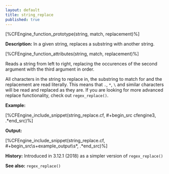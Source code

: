 ```yaml
---
layout: default
title: string_replace
published: true
---
```


[%CFEngine_function_prototype(string, match, replacement)%]

**Description:** In a given string, replaces a substring with another string.

[%CFEngine_function_attributes(string, match, replacement)%]

Reads a string from left to right, replacing the occurences of the second
argument with the third argument in order.

All characters in the string to replace in, the substring to match for and the
replacement are read literally. This means that `.`, `*`, `\` and similar
characters will be read and replaced as they are. If you are looking for more
advanced replace functionality, check out `regex_replace()`.

**Example:**

[%CFEngine_include_snippet(string_replace.cf, #\+begin_src cfengine3, .*end_src)%]

**Output:**

[%CFEngine_include_snippet(string_replace.cf, #\+begin_src\s+example_output\s*, .*end_src)%]

**History:** Introduced in 3.12.1 (2018) as a simpler version of `regex_replace()`

**See also:** `regex_replace()`
